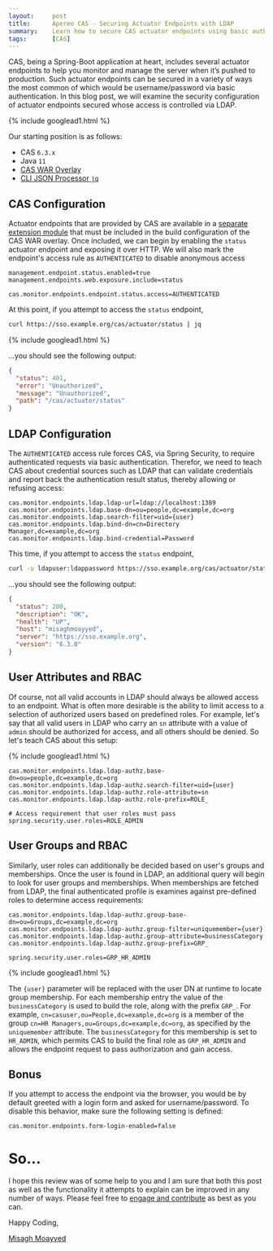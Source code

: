 ```yaml
---
layout:     post
title:      Apereo CAS - Securing Actuator Endpoints with LDAP
summary:    Learn how to secure CAS actuator endpoints using basic authentication and accounts found in LDAP.
tags:       [CAS]
---
```


CAS, being a Spring-Boot application at heart, includes several actuator endpoints to help you monitor and manage the server when it’s pushed to production. Such actuator endpoints can be secured in a variety of ways the most common of which would be username/password via basic authentication. In this blog post, we will examine the security configuration of actuator endpoints secured whose access is controlled via LDAP.

{% include googlead1.html  %}

Our starting position is as follows:

- CAS `6.3.x`
- Java `11`
- [CAS WAR Overlay](https://github.com/apereo/cas-overlay-template)
- [CLI JSON Processor `jq`](https://stedolan.github.io/jq/)

## CAS Configuration

Actuator endpoints that are provided by CAS are available in a [separate extension module](https://apereo.github.io/cas/development/monitoring/Monitoring-Statistics.html) that must be included in the build configuration of the CAS WAR overlay. Once included, we can begin by enabling the `status` actuator endpoint and exposing it over HTTP. We will also mark the endpoint's access rule as `AUTHENTICATED` to disable anonymous access

```properties
management.endpoint.status.enabled=true
management.endpoints.web.exposure.include=status

cas.monitor.endpoints.endpoint.status.access=AUTHENTICATED
```

At this point, if you attempt to access the `status` endpoint, 

```bash
curl https://sso.example.org/cas/actuator/status | jq 
```

{% include googlead1.html  %}

...you should see the following output:

```json
{
  "status": 401,
  "error": "Unauthorized",
  "message": "Unauthorized",
  "path": "/cas/actuator/status"
}
```

## LDAP Configuration

The `AUTHENTICATED` access rule forces CAS, via Spring Security, to require authenticated requests via basic authentication. Therefor, we need to teach CAS about credential sources such as LDAP that can validate credentials and report back the authentication result status, thereby allowing or refusing access:

```properties
cas.monitor.endpoints.ldap.ldap-url=ldap://localhost:1389
cas.monitor.endpoints.ldap.base-dn=ou=people,dc=example,dc=org
cas.monitor.endpoints.ldap.search-filter=uid={user}
cas.monitor.endpoints.ldap.bind-dn=cn=Directory Manager,dc=example,dc=org
cas.monitor.endpoints.ldap.bind-credential=Password
```

This time, if you attempt to access the `status` endpoint, 

```bash
curl -u ldapuser:ldappassword https://sso.example.org/cas/actuator/status | jq 
```

...you should see the following output:

```json
{
  "status": 200,
  "description": "OK",
  "health": "UP",
  "host": "misaghmoayyed",
  "server": "https://sso.example.org",
  "version": "6.3.0"
}
```

## User Attributes and RBAC

Of course, not all valid accounts in LDAP should always be allowed access to an endpoint. What is often more desirable is the ability to limit access to a selection of authorized users based on predefined roles. For example, let's say that all valid users in LDAP who carry an `sn` attribute with a value of `admin` should be authorized for access, and all others should be denied. So let's teach CAS about this setup:

{% include googlead1.html  %}

```properties
cas.monitor.endpoints.ldap.ldap-authz.base-dn=ou=people,dc=example,dc=org
cas.monitor.endpoints.ldap.ldap-authz.search-filter=uid={user}
cas.monitor.endpoints.ldap.ldap-authz.role-attribute=sn
cas.monitor.endpoints.ldap.ldap-authz.role-prefix=ROLE_

# Access requirement that user roles must pass
spring.security.user.roles=ROLE_ADMIN
```

## User Groups and RBAC

Similarly, user roles can additionally be decided based on user's groups and memberships. Once the user is found in LDAP, an additional query will begin to look for user groups and memberships. When memberships are fetched from LDAP, the final authenticated profile is examines against pre-defined roles to determine access requirements:

```properties
cas.monitor.endpoints.ldap.ldap-authz.group-base-dn=ou=Groups,dc=example,dc=org
cas.monitor.endpoints.ldap.ldap-authz.group-filter=uniquemember={user}
cas.monitor.endpoints.ldap.ldap-authz.group-attribute=businessCategory
cas.monitor.endpoints.ldap.ldap-authz.group-prefix=GRP_

spring.security.user.roles=GRP_HR_ADMIN
```

{% include googlead1.html  %}

The `{user}` parameter will be replaced with the user DN at runtime to locate group membership. For each membership entry the value of the `businessCategory` is used to build the role, along with the prefix `GRP_`. For example, `cn=casuser,ou=People,dc=example,dc=org` is a member of the group `cn=HR Managers,ou=Groups,dc=example,dc=org`, as specified by the `uniquemember` attribute. The `businessCategory` for this membership is set to `HR_ADMIN`, which permits CAS to build the final role as `GRP_HR_ADMIN` and allows the endpoint request to pass authorization and gain access.

## Bonus

If you attempt to access the endpoint via the browser, you would be by default greeted with a login form and asked for username/password. To disable this behavior, make sure the following setting is defined:

```properties
cas.monitor.endpoints.form-login-enabled=false
```

# So...

I hope this review was of some help to you and I am sure that both this post as well as the functionality it attempts to explain can be improved in any number of ways. Please feel free to [engage and contribute][contribguide] as best as you can.

Happy Coding,

[Misagh Moayyed](https://fawnoos.com)

[contribguide]: https://apereo.github.io/cas/developer/Contributor-Guidelines.html